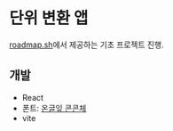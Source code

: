 # 단위 변환 앱

[roadmap.sh](https://roadmap.sh/projects/unit-converter)에서 제공하는 기초 프로젝트 진행.

## 개발

- React
- 폰트: [온글잎 콘콘체](https://www.ownglyph.com/trial/c9d001d1-c8ac-4e41-95fd-b4e7383160aa)
- vite
